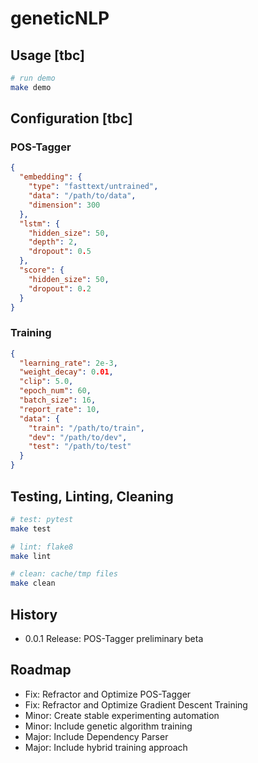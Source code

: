 # geneticNLP

## Usage [tbc]

```bash
# run demo
make demo
```

## Configuration [tbc]

### POS-Tagger

```json
{
  "embedding": {
    "type": "fasttext/untrained",
    "data": "/path/to/data",
    "dimension": 300
  },
  "lstm": {
    "hidden_size": 50,
    "depth": 2,
    "dropout": 0.5
  },
  "score": {
    "hidden_size": 50,
    "dropout": 0.2
  }
}
```

### Training

```json
{
  "learning_rate": 2e-3,
  "weight_decay": 0.01,
  "clip": 5.0,
  "epoch_num": 60,
  "batch_size": 16,
  "report_rate": 10,
  "data": {
    "train": "/path/to/train",
    "dev": "/path/to/dev",
    "test": "/path/to/test"
  }
}
```

## Testing, Linting, Cleaning

```bash
# test: pytest
make test

# lint: flake8
make lint

# clean: cache/tmp files
make clean
```

## History

- 0.0.1 Release: POS-Tagger preliminary beta

## Roadmap

- Fix: Refractor and Optimize POS-Tagger
- Fix: Refractor and Optimize Gradient Descent Training
- Minor: Create stable experimenting automation
- Minor: Include genetic algorithm training
- Major: Include Dependency Parser
- Major: Include hybrid training approach
